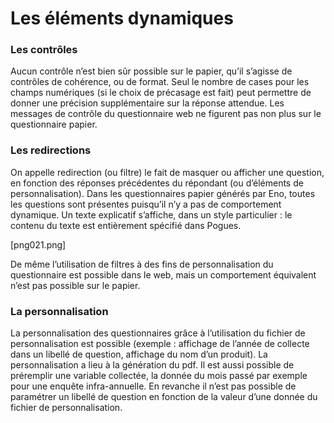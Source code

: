 # Les éléments dynamiques

### Les contrôles

Aucun contrôle n’est bien sûr possible sur le papier, qu’il s’agisse de contrôles de cohérence, ou de format. Seul le nombre de cases pour les champs numériques (si le choix de précasage est fait) peut permettre de donner une précision supplémentaire sur la réponse attendue. Les messages de contrôle du questionnaire web ne figurent pas non plus sur le questionnaire papier.

### Les redirections

On appelle redirection (ou filtre) le fait de masquer ou afficher une question, en fonction des réponses précédentes du répondant (ou d’éléments de personnalisation). Dans les questionnaires papier générés par Eno, toutes les questions sont présentes puisqu’il n’y a pas de comportement dynamique. Un texte explicatif s’affiche, dans un style particulier : le contenu du texte est entièrement spécifié dans Pogues.

\[png021.png]

De même l’utilisation de filtres à des fins de personnalisation du questionnaire est possible dans le web, mais un comportement équivalent n’est pas possible sur le papier.

### La personnalisation

La personnalisation des questionnaires grâce à l’utilisation du fichier de personnalisation est possible (exemple : affichage de l’année de collecte dans un libellé de question, affichage du nom d’un produit). La personnalisation a lieu à la génération du pdf. Il est aussi possible de préremplir une variable collectée, la donnée du mois passé par exemple pour une enquête infra-annuelle. En revanche il n’est pas possible de paramétrer un libellé de question en fonction de la valeur d’une donnée du fichier de personnalisation.

